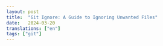 ```yaml
---
layout: post
title:  "Git Ignore: A Guide to Ignoring Unwanted Files"
date:   2024-03-20
translations: ["en"]
tags: ["git"]
---
```


